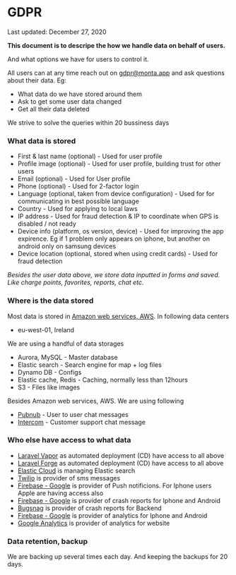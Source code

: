 # GDPR

Last updated: December 27, 2020

__This document is to descripe the how we handle data on behalf of users.__

And what options we have for users to control it.

All users can at any time reach out on gdpr@monta.app and ask questions about their data. Eg:

 - What data do we have stored around them
 - Ask to get some user data changed
 - Get all their data deleted
 
 We strive to solve the queries within 20 bussiness days
 
 ### What data is stored
 
 - First & last name (optional) - Used for user profile
 - Profile image (optional) - Used for user profile, building trust for other users
 - Email (optional) - Used for User profile
 - Phone (optional) - Used for 2-factor login
 - Language (optional, taken from device configuration) - Used for for communicating in best possible language
 - Country - Used for applying to local laws
 - IP address - Used for fraud detection & IP to coordinate when GPS is disabled / not ready
 - Device info (platform, os version, device) - Used for improving the app expirence. Eg if 1 problem only appears on iphone, but another on android only on samsung devices
 - Device location (optional, stored when using credit cards) - Used for fraud detection

_Besides the user data above, we store data inputted in forms and saved. Like charge points, favorites, reports, chat etc._

### Where is the data stored

Most data is stored in [Amazon web services, AWS](https://aws.amazon.com/). In following data centers

 - eu-west-01, Ireland

We are using a handful of data storages

 - Aurora, MySQL - Master database
 - Elastic search - Search engine for map + log files
 - Dynamo DB - Configs
 - Elastic cache, Redis - Caching, normally less than 12hours
 - S3 - Files like images

Besides Amazon web services, AWS. We are using following

 - [Pubnub](https://pubnub.com) - User to user chat messages
 - [Intercom](https://intercom.com) - Customer support chat message

### Who else have access to what data

 - [Laravel Vapor](http://vapor.laravel.com/) as automated deployment (CD) have access to all above
 - [Laravel Forge](http://forge.laravel.com/) as automated deployment (CD) have access to all above
 - [Elastic Cloud](https://cloud.elastic.co) is managing Elastic search
 - [Twilio](https://www.twilio.com) is provider of sms messages
 - [Firebase - Google](https://firebase.google.com/) is provider of Push notificions. For Iphone users Apple are having access also
 - [Firebase - Google](https://firebase.google.com/) is provider of crash reports for Iphone and Android
 - [Bugsnag](https://bugsnag.com/) is provider of crash reports for Backend
 - [Firebase - Google](https://firebase.google.com/) is provider of analytics for Iphone and Android
 - [Google Analytics](https://analytics.google.com/) is provider of analytics for website

### Data retention, backup

We are backing up several times each day. And keeping the backups for 20 days.
